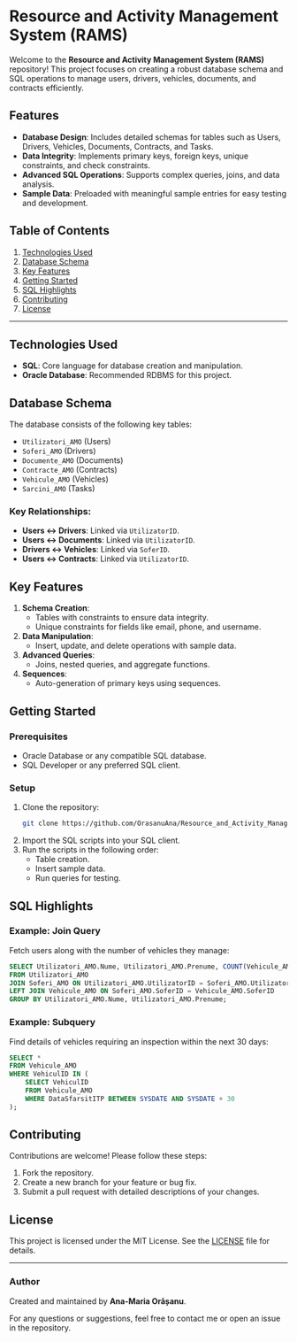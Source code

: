 # Resource and Activity Management System (RAMS)

Welcome to the **Resource and Activity Management System (RAMS)** repository! This project focuses on creating a robust database schema and SQL operations to manage users, drivers, vehicles, documents, and contracts efficiently.

## Features
- **Database Design**: Includes detailed schemas for tables such as Users, Drivers, Vehicles, Documents, Contracts, and Tasks.
- **Data Integrity**: Implements primary keys, foreign keys, unique constraints, and check constraints.
- **Advanced SQL Operations**: Supports complex queries, joins, and data analysis.
- **Sample Data**: Preloaded with meaningful sample entries for easy testing and development.

## Table of Contents
1. [Technologies Used](#technologies-used)
2. [Database Schema](#database-schema)
3. [Key Features](#key-features)
4. [Getting Started](#getting-started)
5. [SQL Highlights](#sql-highlights)
6. [Contributing](#contributing)
7. [License](#license)

---

## Technologies Used
- **SQL**: Core language for database creation and manipulation.
- **Oracle Database**: Recommended RDBMS for this project.

## Database Schema
The database consists of the following key tables:
- `Utilizatori_AMO` (Users)
- `Soferi_AMO` (Drivers)
- `Documente_AMO` (Documents)
- `Contracte_AMO` (Contracts)
- `Vehicule_AMO` (Vehicles)
- `Sarcini_AMO` (Tasks)

### Key Relationships:
- **Users ↔ Drivers**: Linked via `UtilizatorID`.
- **Users ↔ Documents**: Linked via `UtilizatorID`.
- **Drivers ↔ Vehicles**: Linked via `SoferID`.
- **Users ↔ Contracts**: Linked via `UtilizatorID`.

## Key Features
1. **Schema Creation**:
   - Tables with constraints to ensure data integrity.
   - Unique constraints for fields like email, phone, and username.
2. **Data Manipulation**:
   - Insert, update, and delete operations with sample data.
3. **Advanced Queries**:
   - Joins, nested queries, and aggregate functions.
4. **Sequences**:
   - Auto-generation of primary keys using sequences.

## Getting Started
### Prerequisites
- Oracle Database or any compatible SQL database.
- SQL Developer or any preferred SQL client.

### Setup
1. Clone the repository:
   ```bash
   git clone https://github.com/OrasanuAna/Resource_and_Activity_Management_System_-RAMS-
   ```
2. Import the SQL scripts into your SQL client.
3. Run the scripts in the following order:
   - Table creation.
   - Insert sample data.
   - Run queries for testing.

## SQL Highlights
### Example: Join Query
Fetch users along with the number of vehicles they manage:
```sql
SELECT Utilizatori_AMO.Nume, Utilizatori_AMO.Prenume, COUNT(Vehicule_AMO.VehiculID) AS NumarVehicule
FROM Utilizatori_AMO
JOIN Soferi_AMO ON Utilizatori_AMO.UtilizatorID = Soferi_AMO.UtilizatorID
LEFT JOIN Vehicule_AMO ON Soferi_AMO.SoferID = Vehicule_AMO.SoferID
GROUP BY Utilizatori_AMO.Nume, Utilizatori_AMO.Prenume;
```

### Example: Subquery
Find details of vehicles requiring an inspection within the next 30 days:
```sql
SELECT *
FROM Vehicule_AMO
WHERE VehiculID IN (
    SELECT VehiculID
    FROM Vehicule_AMO
    WHERE DataSfarsitITP BETWEEN SYSDATE AND SYSDATE + 30
);
```

## Contributing
Contributions are welcome! Please follow these steps:
1. Fork the repository.
2. Create a new branch for your feature or bug fix.
3. Submit a pull request with detailed descriptions of your changes.

## License
This project is licensed under the MIT License. See the [LICENSE](LICENSE) file for details.

---

### Author
Created and maintained by **Ana-Maria Orășanu**.

For any questions or suggestions, feel free to contact me or open an issue in the repository.
